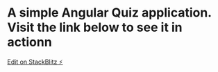 # A simple Angular Quiz application. Visit the link below to see it in actionn

[Edit on StackBlitz ⚡️](https://stackblitz.com/edit/angular-uk3zf9)
